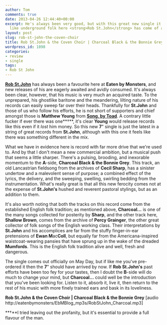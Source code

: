 ```yaml
---
author: Tom
comments: true
date: 2013-04-26 12:44:40+00:00
excerpt: He's always been very good, but with this great new single it really feels
  like underground folk hero <strong>Rob St.John</strong> has come of age musically.
layout: post
slug: rob-st-john-the-coven-choir
title: Rob St.John & the Coven Choir | Charcoal Black & the Bonnie Grey/Shallow Brown
wordpress_id: 1898
categories:
- review
- single
tags:
- Rob St John
---
```


[**Rob St.John**](http://robstjohn.tumblr.com/) has always been a favourite here at **Eaten by Monsters**, and new releases of his are eagerly awaited and avidly consumed. It's always been clear, however, that his music is very much an acquired taste. To the unprepared, his ghostlike baritone and the meandering, lilting nature of his records can easily sweep far over their heads. Thankfully for **St.John** and those of us who follow his efforts, he is not short of supporters and chief amongst those is **Matthew Young** from [**Song, by Toad**](http://songbytoadrecords.com/rob-st-john/rob-st-john-the-coven-choir/). A contrary little fucker if ever there was one**†**, it's clear **Young** would release records like this even if it _lost_ him money. So this new **7**" single is just the latest in a string of great records from **St.John**, although with this one it feels like there was something different in the mix.

What we have in evidence here is record with far more drive that we're used to. And by that I don't mean a new commercial ambition, but a musical push that seems a little sharper. There's a pulsing, brooding, and inexorable momentum to the **A**-side, **Charcoal Black & the Bonnie Grey**. This track, an old Lancastrian fieldsong from the archives of **Cecil Sharp**, has a sinister undertow and a malevolent sense of purpose; a combined effect of the lyrics, the delivery, and the sweeping, swelling, swirling bedding from the instrumentation. What's really great is that all this new ferocity comes not at the expense of **St.John's** hushed and reverent pastoral stylings, but as an addition to them.

It's also worth noting that both the tracks on this record come from the established English folk tradition; as mentioned above, **Charcoal...** is one of the many songs collected for posterity by **Sharp**, and the other track here, **Shallow Brown**, comes from the archive of **Percy Grainger**, the other great collector of folk songs of the English working class. Their interpretations by **St.John** and his accomplices are far from the stuffy finger-in-ear pretensions of **Ewan M**ac**Coll**, but equally far from the Americana-inspired waistcoat-wearing pansies that have sprung up in the wake of the dreaded **Mumfords**. This is the English folk tradition alive and well, fresh and dangerous.

The single comes out officially on May Day, but if like me you've pre-ordered it then the **7**" should have arrived by now. If **Rob St.John's** past efforts have been too fey for your tastes, then I doubt the **B**-side will do much to change your mind, but **Charcoal...** could well be the introduction that you've been looking for. Listen to it, absorb it, live it, then return to the rest of his music with more finely trained ears and bask in its loveliness.

**Rob St.John & the Coven Choir | Charcoal Black & the Bonnie Grey** [audio http://eatenbymonsters/EbMBlog_mp3s/RobStJohn_Charcoal.mp3]

**†**I tried leaving out the profanity, but it's essential to provide a full flavour of the man.
